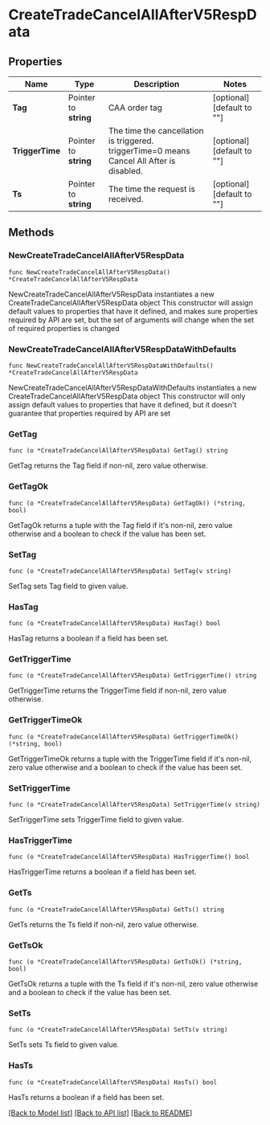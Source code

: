 # CreateTradeCancelAllAfterV5RespData

## Properties

Name | Type | Description | Notes
------------ | ------------- | ------------- | -------------
**Tag** | Pointer to **string** | CAA order tag | [optional] [default to ""]
**TriggerTime** | Pointer to **string** | The time the cancellation is triggered.  triggerTime&#x3D;0 means Cancel All After is disabled. | [optional] [default to ""]
**Ts** | Pointer to **string** | The time the request is received. | [optional] [default to ""]

## Methods

### NewCreateTradeCancelAllAfterV5RespData

`func NewCreateTradeCancelAllAfterV5RespData() *CreateTradeCancelAllAfterV5RespData`

NewCreateTradeCancelAllAfterV5RespData instantiates a new CreateTradeCancelAllAfterV5RespData object
This constructor will assign default values to properties that have it defined,
and makes sure properties required by API are set, but the set of arguments
will change when the set of required properties is changed

### NewCreateTradeCancelAllAfterV5RespDataWithDefaults

`func NewCreateTradeCancelAllAfterV5RespDataWithDefaults() *CreateTradeCancelAllAfterV5RespData`

NewCreateTradeCancelAllAfterV5RespDataWithDefaults instantiates a new CreateTradeCancelAllAfterV5RespData object
This constructor will only assign default values to properties that have it defined,
but it doesn't guarantee that properties required by API are set

### GetTag

`func (o *CreateTradeCancelAllAfterV5RespData) GetTag() string`

GetTag returns the Tag field if non-nil, zero value otherwise.

### GetTagOk

`func (o *CreateTradeCancelAllAfterV5RespData) GetTagOk() (*string, bool)`

GetTagOk returns a tuple with the Tag field if it's non-nil, zero value otherwise
and a boolean to check if the value has been set.

### SetTag

`func (o *CreateTradeCancelAllAfterV5RespData) SetTag(v string)`

SetTag sets Tag field to given value.

### HasTag

`func (o *CreateTradeCancelAllAfterV5RespData) HasTag() bool`

HasTag returns a boolean if a field has been set.

### GetTriggerTime

`func (o *CreateTradeCancelAllAfterV5RespData) GetTriggerTime() string`

GetTriggerTime returns the TriggerTime field if non-nil, zero value otherwise.

### GetTriggerTimeOk

`func (o *CreateTradeCancelAllAfterV5RespData) GetTriggerTimeOk() (*string, bool)`

GetTriggerTimeOk returns a tuple with the TriggerTime field if it's non-nil, zero value otherwise
and a boolean to check if the value has been set.

### SetTriggerTime

`func (o *CreateTradeCancelAllAfterV5RespData) SetTriggerTime(v string)`

SetTriggerTime sets TriggerTime field to given value.

### HasTriggerTime

`func (o *CreateTradeCancelAllAfterV5RespData) HasTriggerTime() bool`

HasTriggerTime returns a boolean if a field has been set.

### GetTs

`func (o *CreateTradeCancelAllAfterV5RespData) GetTs() string`

GetTs returns the Ts field if non-nil, zero value otherwise.

### GetTsOk

`func (o *CreateTradeCancelAllAfterV5RespData) GetTsOk() (*string, bool)`

GetTsOk returns a tuple with the Ts field if it's non-nil, zero value otherwise
and a boolean to check if the value has been set.

### SetTs

`func (o *CreateTradeCancelAllAfterV5RespData) SetTs(v string)`

SetTs sets Ts field to given value.

### HasTs

`func (o *CreateTradeCancelAllAfterV5RespData) HasTs() bool`

HasTs returns a boolean if a field has been set.


[[Back to Model list]](../README.md#documentation-for-models) [[Back to API list]](../README.md#documentation-for-api-endpoints) [[Back to README]](../README.md)


